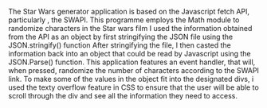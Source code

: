 The Star Wars generator application is based on the Javascript fetch API, particularly , the SWAPI.
This programme employs the Math module to randomize characters in the Star wars film
I used the information obtained from the API as an object by first stringifying the JSON file using the JSON.stringify() function
After stringifying the file, I then casted the information back into an object that could be read by Javascript using the JSON.Parse() function.
This application features an event handler, that will, when pressed, randomize the number of characters according to the SWAPI link.
To make some of the values in the object fit into the designated divs, i used  the texty overflow feature in  CSS to ensure that the user will be able to scroll through
the div and see all the information they need to access.


